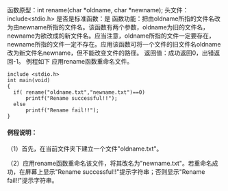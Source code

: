 函数原型：int rename(char *oldname, char *newname);
头文件：include<stdio.h>
是否是标准函数：是
函数功能：把由oldname所指的文件名改为由newname所指的文件名。该函数有两个参数，oldname为旧的文件名，newname为欲改成的新文件名。应当注意，oldname所指的文件一定要存在，newname所指的文件一定不存在。应用该函数可将一个文件的旧文件名oldname改为新文件名newname，但不能改变文件的路径。
返回值：成功返回0，出错返回-1。
例程如下 应用rename函数重命名文件。
```  
include <stdio.h>
int main(void)
{
  if( rename("oldname.txt","newname.txt")==0)
      printf("Rename successful!!");
  else
      printf("Rename fail!!");
}
```

#### 例程说明：

（1）首先，在当前文件夹下建立一个文件"oldname.txt"。

（2）应用rename函数重命名该文件，将其改名为"newname.txt"。若重命名成功，在屏幕上显示"Rename successful!!"提示字符串；否则显示"Rename fail!!"提示字符串。
